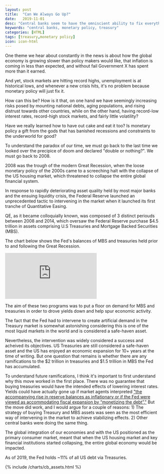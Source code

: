 ```yaml
---
layout: post
title:  "Can We Always Go Up?"
date:   2019-11-01
desc: "Central banks seem to have the omniscient ability to fix everything with seemingly no downside. Is this really true?"
keywords: "central banks, monetary policy, treasury"
categories: [HTML]
tags: [treasury,monetary policy]
icon: icon-html
---
```


One theme we hear about constantly in the news is about how the global economy is growing slower than policy makers would like, that inflation is coming in less than expected, and without fail Government X has spent more than it earned.

And yet, stock markets are hitting record highs, unemployment is at historical lows, and whenever a new crisis hits, it's no problem because monetary policy will just fix it.

How can this be? How is it that, on one hand we have seemingly increasing risks posed by mounting national debts, aging populations, and rising distrust towards other countries, while on the other hand, having record-low interest rates, record-high stock markets, and fairly little volatility?

Have we really learned how to have out cake and eat it too? Is monetary policy a gift from the gods that has banished recessions and constraints to the underworld for good?

To understand the paradox of our time, we must go back to the last time we looked over the precipice of doom and declared "double or nothing?". We must go back to 2008.

2008 was the trough of the modern Great Recession, when the loose monetary policy of the 2000s came to a screeching halt with the collapse of the US housing market, which threatened to collapse the entire global financial system.

In response to rapidly deteriorating asset quality held by most major banks and the ensuing liquidity crisis, the Federal Reserve launched an unprecedented tactic to intervening in the market when it launched its first tranche of Quantitative Easing.

QE, as it became colloquially known, was composed of 3 distinct periouds between 2008 and 2014, which oversaw the Federal Reserve purchase $4.5 trillion in assets comprising U.S Treasuries and Mortgage Backed Securities (MBS).

The chart below shows the Fed's balances of MBS and treasuries held prior to and following the Great Recession.

<div class="embed-container"><iframe src="https://fred.stlouisfed.org/graph/graph-landing.php?g=pp3z&width=600&height=400" scrolling="no" frameborder="0" style="overflow:hidden;" allowTransparency="true"></iframe></div><script src="https://fred.stlouisfed.org/graph/js/embed.js" type="text/javascript"></script>

The aim of these two programs was to put a floor on demand for MBS and treasuries in order to drove yields down and help spur economic activity.

The fact that the Fed had to intervene to create artificial demand in the Treasury market is somewhat astonishing considering this is one of the most liquid markets in the world and is considered a safe-haven asset.

Nevertheless, the intervention was widely considered a success and acheived its objectives. US Treasuries are still considered a safe-haven asset and the US has enjoyed an economic expansion for 10+ years at the time of writing. But one question that remains is whether there are any ramifications to the $2 trillion in treasuries and $1.5 trillion in MBS the Fed has accumulated.

To understand future ramifications, I think it's important to first understand why this move worked in the first place. There was no guarantee that buying treasuries would have the intended effects of lowering interest rates. Yields could have actually gone up if market agents interpreted ["the accompanying
rise in reserve balances as inflationary or if the Fed were viewed as accommodating fiscal
expansion by “monetizing the debt”."](https://www.federalreserve.gov/pubs/feds/2010/201052/201052pap.pdf)
But the move did work, and I would argue for a couple of reasons: 1) The strategy of buying Treasury and MBS assets was seen as the most efficient way of intervening in the market to achieve stabilizing effects. 2) Other central banks were doing the same thing.

The global integration of our economies and with the US positioned as the primary consumer market, meant that when the US housing market and key financial institutions started collapsing, the entire global economy would be impacted.



As of 2019, the Fed holds ~11% of all US debt via Treasuries.

{% include /charts/cb_assets.html %}
